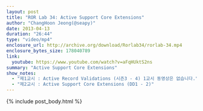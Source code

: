 ```yaml
---
layout: post
title: "ROR Lab 34: Active Support Core Extensions"
author: "ChangHoon Jeong(@seapy)"
date: 2013-04-13
duration: "26:44"
type: "video/mp4"
enclosure_url: http://archive.org/download/Rorlab34/rorlab-34.mp4
enclosure_bytes_size: 178040789
link:
  youtube: https://www.youtube.com/watch?v=aFqHUktS2ns
summary: "Active Support Core Extensions"
show_notes:
  - "제1교시 : Active Record Validations (시즌3 - 4) 1교시 동영상은 없습니다."
  - "제2교시 : Active Support Core Extensions (DD1 - 2)"
---
```


{% include post_body.html %}
